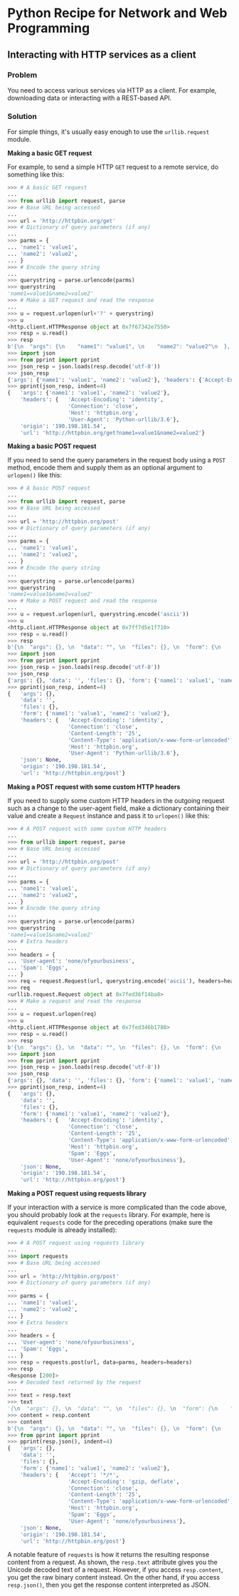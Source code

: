 # Python Recipe for Network and Web Programming

## Interacting with HTTP services as a client

### Problem

You need to access various services via HTTP as a client. For example, 
downloading data or interacting with a REST-based API.

### Solution

For simple things, it's usually easy enough to use the `urllib.request` 
module.

**Making a basic GET request**

For example, to send a simple HTTP `GET` request to a remote 
service, do something like this:

```python
>>> # A basic GET request
...
>>> from urllib import request, parse
>>> # Base URL being accessed
...
>>> url = 'http://httpbin.org/get'
>>> # Dictionary of query parameters (if any)
...
>>> parms = {
... 'name1': 'value1',
... 'name2': 'value2',
... }
>>> # Encode the query string
...
>>> querystring = parse.urlencode(parms)
>>> querystring
'name1=value1&name2=value2'
>>> # Make a GET request and read the response
...
>>> u = request.urlopen(url+'?' + querystring)
>>> u
<http.client.HTTPResponse object at 0x7f67342e7550>
>>> resp = u.read()
>>> resp
b'{\n  "args": {\n    "name1": "value1", \n    "name2": "value2"\n  }, \n  "headers": {\n    "Accept-Encoding": "identity", \n    "Connection": "close", \n    "Host": "httpbin.org", \n    "User-Agent": "Python-urllib/3.6"\n  }, \n  "origin": "190.198.181.54", \n  "url": "http://httpbin.org/get?name1=value1&name2=value2"\n}\n'
>>> import json
>>> from pprint import pprint
>>> json_resp = json.loads(resp.decode('utf-8'))
>>> json_resp
{'args': {'name1': 'value1', 'name2': 'value2'}, 'headers': {'Accept-Encoding': 'identity', 'Connection': 'close', 'Host': 'httpbin.org', 'User-Agent': 'Python-urllib/3.6'}, 'origin': '190.198.181.54', 'url': 'http://httpbin.org/get?name1=value1&name2=value2'}
>>> pprint(json_resp, indent=4)
{   'args': {'name1': 'value1', 'name2': 'value2'},
    'headers': {   'Accept-Encoding': 'identity',
                   'Connection': 'close',
                   'Host': 'httpbin.org',
                   'User-Agent': 'Python-urllib/3.6'},
    'origin': '190.198.181.54',
    'url': 'http://httpbin.org/get?name1=value1&name2=value2'}
```

**Making a basic POST request**

If you need to send the query parameters in the request body using 
a `POST` method, encode them and supply them as an optional argument 
to `urlopen()` like this:

```python
>>> # A basic POST request
...
>>> from urllib import request, parse
>>> # Base URL being accessed
...
>>> url = 'http://httpbin.org/post'
>>> # Dictionary of query parameters (if any)
...
>>> parms = {
... 'name1': 'value1',
... 'name2': 'value2',
... }
>>> # Encode the query string
...
>>> querystring = parse.urlencode(parms)
>>> querystring
'name1=value1&name2=value2'
>>> # Make a POST request and read the response
...
>>> u = request.urlopen(url, querystring.encode('ascii'))
>>> u
<http.client.HTTPResponse object at 0x7ff7d5e1f710>
>>> resp = u.read()
>>> resp
b'{\n  "args": {}, \n  "data": "", \n  "files": {}, \n  "form": {\n    "name1": "value1", \n    "name2": "value2"\n  }, \n  "headers": {\n    "Accept-Encoding": "identity", \n    "Connection": "close", \n    "Content-Length": "25", \n    "Content-Type": "application/x-www-form-urlencoded", \n    "Host": "httpbin.org", \n    "User-Agent": "Python-urllib/3.6"\n  }, \n  "json": null, \n  "origin": "190.198.181.54", \n  "url": "http://httpbin.org/post"\n}\n'
>>> import json
>>> from pprint import pprint
>>> json_resp = json.loads(resp.decode('utf-8'))
>>> json_resp
{'args': {}, 'data': '', 'files': {}, 'form': {'name1': 'value1', 'name2': 'value2'}, 'headers': {'Accept-Encoding': 'identity', 'Connection': 'close', 'Content-Length': '25', 'Content-Type': 'application/x-www-form-urlencoded', 'Host': 'httpbin.org', 'User-Agent': 'Python-urllib/3.6'}, 'json': None, 'origin': '190.198.181.54', 'url': 'http://httpbin.org/post'}
>>> pprint(json_resp, indent=4)
{   'args': {},
    'data': '',
    'files': {},
    'form': {'name1': 'value1', 'name2': 'value2'},
    'headers': {   'Accept-Encoding': 'identity',
                   'Connection': 'close',
                   'Content-Length': '25',
                   'Content-Type': 'application/x-www-form-urlencoded',
                   'Host': 'httpbin.org',
                   'User-Agent': 'Python-urllib/3.6'},
    'json': None,
    'origin': '190.198.181.54',
    'url': 'http://httpbin.org/post'}
```

**Making a POST request with some custom HTTP headers**

If you need to supply some custom HTTP headers in the outgoing request 
such as a change to the user-agent field, make a dictionary containing 
their value and create a `Request` instance and pass it to `urlopen()` 
like this:

```python
>>> # A POST request with some custom HTTP headers
...
>>> from urllib import request, parse
>>> # Base URL being accessed
...
>>> url = 'http://httpbin.org/post'
>>> # Dictionary of query parameters (if any)
...
>>> parms = {
... 'name1': 'value1',
... 'name2': 'value2',
... }
>>> # Encode the query string
...
>>> querystring = parse.urlencode(parms)
>>> querystring
'name1=value1&name2=value2'
>>> # Extra headers
...
>>> headers = {
... 'User-agent': 'none/ofyourbusiness',
... 'Spam': 'Eggs',
... }
>>> req = request.Request(url, querystring.encode('ascii'), headers=headers)
>>> req
<urllib.request.Request object at 0x7fed36f14ba8>
>>> # Make a request and read the response
...
>>> u = request.urlopen(req)
>>> u
<http.client.HTTPResponse object at 0x7fed346b1780>
>>> resp = u.read()
>>> resp
b'{\n  "args": {}, \n  "data": "", \n  "files": {}, \n  "form": {\n    "name1": "value1", \n    "name2": "value2"\n  }, \n  "headers": {\n    "Accept-Encoding": "identity", \n    "Connection": "close", \n    "Content-Length": "25", \n    "Content-Type": "application/x-www-form-urlencoded", \n    "Host": "httpbin.org", \n    "Spam": "Eggs", \n    "User-Agent": "none/ofyourbusiness"\n  }, \n  "json": null, \n  "origin": "190.198.181.54", \n  "url": "http://httpbin.org/post"\n}\n'
>>> import json
>>> from pprint import pprint
>>> json_resp = json.loads(resp.decode('utf-8'))
>>> json_resp
{'args': {}, 'data': '', 'files': {}, 'form': {'name1': 'value1', 'name2': 'value2'}, 'headers': {'Accept-Encoding': 'identity', 'Connection': 'close', 'Content-Length': '25', 'Content-Type': 'application/x-www-form-urlencoded', 'Host': 'httpbin.org', 'Spam': 'Eggs', 'User-Agent': 'none/ofyourbusiness'}, 'json': None, 'origin': '190.198.181.54', 'url': 'http://httpbin.org/post'}
>>> pprint(json_resp, indent=4)
{   'args': {},
    'data': '',
    'files': {},
    'form': {'name1': 'value1', 'name2': 'value2'},
    'headers': {   'Accept-Encoding': 'identity',
                   'Connection': 'close',
                   'Content-Length': '25',
                   'Content-Type': 'application/x-www-form-urlencoded',
                   'Host': 'httpbin.org',
                   'Spam': 'Eggs',
                   'User-Agent': 'none/ofyourbusiness'},
    'json': None,
    'origin': '190.198.181.54',
    'url': 'http://httpbin.org/post'}
```

**Making a POST request using requests library**

If your interaction with a service is more complicated than the code 
above, you should probably look at the `requests` library. For example, 
here is equivalent `requests` code for the preceding operations (make 
sure the `requests` module is already installed):

```python
>>> # A POST request using requests library
...
>>> import requests
>>> # Base URL being accessed
...
>>> url = 'http://httpbin.org/post'
>>> # Dictionary of query parameters (if any)
...
>>> parms = {
... 'name1': 'value1',
... 'name2': 'value2',
... }
>>> # Extra headers
...
>>> headers = {
... 'User-agent': 'none/ofyourbusiness',
... 'Spam': 'Eggs',
... }
>>> resp = requests.post(url, data=parms, headers=headers)
>>> resp
<Response [200]>
>>> # Decoded text returned by the request
...
>>> text = resp.text
>>> text
'{\n  "args": {}, \n  "data": "", \n  "files": {}, \n  "form": {\n    "name1": "value1", \n    "name2": "value2"\n  }, \n  "headers": {\n    "Accept": "*/*", \n    "Accept-Encoding": "gzip, deflate", \n    "Connection": "close", \n    "Content-Length": "25", \n    "Content-Type": "application/x-www-form-urlencoded", \n    "Host": "httpbin.org", \n    "Spam": "Eggs", \n    "User-Agent": "none/ofyourbusiness"\n  }, \n  "json": null, \n  "origin": "190.198.181.54", \n  "url": "http://httpbin.org/post"\n}\n'
>>> content = resp.content
>>> content
b'{\n  "args": {}, \n  "data": "", \n  "files": {}, \n  "form": {\n    "name1": "value1", \n    "name2": "value2"\n  }, \n  "headers": {\n    "Accept": "*/*", \n    "Accept-Encoding": "gzip, deflate", \n    "Connection": "close", \n    "Content-Length": "25", \n    "Content-Type": "application/x-www-form-urlencoded", \n    "Host": "httpbin.org", \n    "Spam": "Eggs", \n    "User-Agent": "none/ofyourbusiness"\n  }, \n  "json": null, \n  "origin": "190.198.181.54", \n  "url": "http://httpbin.org/post"\n}\n'
>>> from pprint import pprint
>>> pprint(resp.json(), indent=4)
{   'args': {},
    'data': '',
    'files': {},
    'form': {'name1': 'value1', 'name2': 'value2'},
    'headers': {   'Accept': '*/*',
                   'Accept-Encoding': 'gzip, deflate',
                   'Connection': 'close',
                   'Content-Length': '25',
                   'Content-Type': 'application/x-www-form-urlencoded',
                   'Host': 'httpbin.org',
                   'Spam': 'Eggs',
                   'User-Agent': 'none/ofyourbusiness'},
    'json': None,
    'origin': '190.198.181.54',
    'url': 'http://httpbin.org/post'}
```

A notable feature of `requests` is how it returns the resulting response 
content from a request. As shown, the `resp.text` attribute gives you 
the Unicode decoded text of a request. However, if you 
access `resp.content`, you get the raw binary content instead. On the 
other hand, if you access `resp.json()`, then you get the response 
content interpreted as JSON.
